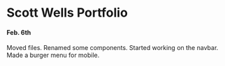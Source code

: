 # Scott Wells Portfolio

#### Feb. 6th
Moved files. Renamed some components. Started working on the navbar. Made a burger menu for mobile.